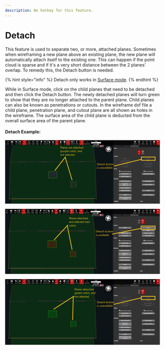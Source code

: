 ```yaml
---
description: No hotkey for this feature.
---
```


# Detach

This feature is used to separate two, or more, attached planes. Sometimes when wireframing a new plane above an existing plane, the new plane will automatically attach itself to the existing one. This can happen if the point cloud is sparse and if it's a very short distance between the 2 planes' overlap. To remedy this, the Detach button is needed.

{% hint style="info" %}
Detach only works in [Surface mode](../../mode.md).
{% endhint %}

While in Surface mode, click on the child planes that need to be detached and then click the Detach button. The newly detached planes will turn green to show that they are no longer attached to the parent plane. Child planes can also be known as penetrations or cutouts. In the wireframe dxf file a child plane, penetration plane, and cutout plane are all shown as holes in the wireframe. The surface area of the child plane is deducted from the overall surface area of the parent plane.

#### Detach Example:

![](../../.gitbook/assets/53042-planes-attached-and-not-selected.png)

![](../../.gitbook/assets/53042-planes-attached-and-selected.png)

![](../../.gitbook/assets/53042-planes-detached-and-not-selected.png)

